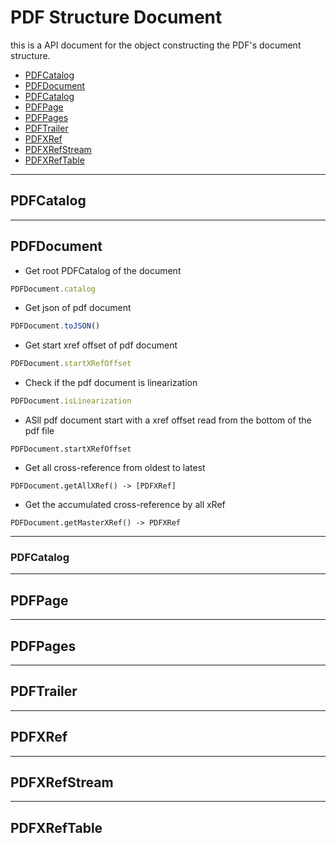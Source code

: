 # PDF Structure Document

this is a API document for the object constructing the PDF's document structure.

- [PDFCatalog](##PDFCatalog)
- [PDFDocument](##PDFDocument)
- [PDFCatalog](##PDFCatalog)
- [PDFPage](##PDFPage)
- [PDFPages](##PDFPages)
- [PDFTrailer](##PDFTrailer)
- [PDFXRef](##PDFTrailer)
- [PDFXRefStream](##PDFXRefStream)
- [PDFXRefTable](##PDFXRefTable)

---
## PDFCatalog

---
## PDFDocument

- Get root PDFCatalog of the document
```javascript
PDFDocument.catalog
```

- Get json of pdf document
```javascript
PDFDocument.toJSON()
```

- Get start xref offset of pdf document
```javascript
PDFDocument.startXRefOffset
```

- Check if the pdf document is linearization
```javascript
PDFDocument.isLinearization
```

- ASll pdf document start with a xref offset read from the bottom of the pdf file
```javscript
PDFDocument.startXRefOffset
```

- Get all cross-reference from oldest to latest
```javscript
PDFDocument.getAllXRef() -> [PDFXRef]
```

- Get the accumulated cross-reference by all xRef
```javscript
PDFDocument.getMasterXRef() -> PDFXRef
```

---
### PDFCatalog

---
## PDFPage

---
## PDFPages

---
## PDFTrailer

---
## PDFXRef

---
## PDFXRefStream

---
## PDFXRefTable

